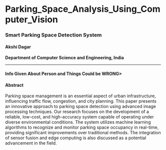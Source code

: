 # Parking_Space_Analysis_Using_Computer_Vision

### Smart Parking Space Detection System 

#### Akshi Dagar
**Department of Computer Science and Engineering, India**

---
#### Info Given About Person and Things Could be WRONG>
#### Abstract

Parking space management is an essential aspect of urban infrastructure, influencing traffic flow, congestion, and city planning. This paper presents an innovative approach to parking space detection using advanced image processing techniques. Our research focuses on the development of a reliable, low-cost, and high-accuracy system capable of operating under diverse environmental conditions. The system utilizes machine learning algorithms to recognize and monitor parking space occupancy in real-time, providing significant improvements over traditional methods. The integration of sensor fusion and edge computing is also discussed as a potential advancement in the field.
